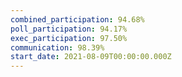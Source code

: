```yaml
---
combined_participation: 94.68%
poll_participation: 94.17%
exec_participation: 97.50%
communication: 98.39%
start_date: 2021-08-09T00:00:00.000Z
---
```

